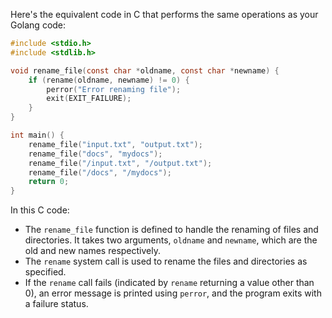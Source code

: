  Here's the equivalent code in C that performs the same operations as your Golang code:

```c
#include <stdio.h>
#include <stdlib.h>

void rename_file(const char *oldname, const char *newname) {
    if (rename(oldname, newname) != 0) {
        perror("Error renaming file");
        exit(EXIT_FAILURE);
    }
}

int main() {
    rename_file("input.txt", "output.txt");
    rename_file("docs", "mydocs");
    rename_file("/input.txt", "/output.txt");
    rename_file("/docs", "/mydocs");
    return 0;
}
```

In this C code:
- The `rename_file` function is defined to handle the renaming of files and directories. It takes two arguments, `oldname` and `newname`, which are the old and new names respectively.
- The `rename` system call is used to rename the files and directories as specified.
- If the `rename` call fails (indicated by `rename` returning a value other than 0), an error message is printed using `perror`, and the program exits with a failure status.

